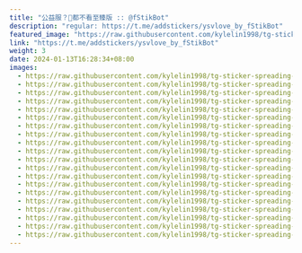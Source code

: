 ```yaml
---
title: "公益服？🐶都不看至臻版 :: @fStikBot"
description: "regular: https://t.me/addstickers/ysvlove_by_fStikBot"
featured_image: "https://raw.githubusercontent.com/kylelin1998/tg-sticker-spreading-worldwide-images/main/img/0bc28864-b2fd-4ea2-b818-d91a548982c5.jpg"
link: "https://t.me/addstickers/ysvlove_by_fStikBot"
weight: 3
date: 2024-01-13T16:28:34+08:00
images:
  - https://raw.githubusercontent.com/kylelin1998/tg-sticker-spreading-worldwide-images/main/img/0bc28864-b2fd-4ea2-b818-d91a548982c5.jpg
  - https://raw.githubusercontent.com/kylelin1998/tg-sticker-spreading-worldwide-images/main/img/6e047a10-0618-49bf-9156-caf2d966be77.jpg
  - https://raw.githubusercontent.com/kylelin1998/tg-sticker-spreading-worldwide-images/main/img/1deb02e4-762d-41b5-a722-0138d4556ab0.jpg
  - https://raw.githubusercontent.com/kylelin1998/tg-sticker-spreading-worldwide-images/main/img/0729c6bb-cdcf-44b8-bc51-c15000bbaf6d.jpg
  - https://raw.githubusercontent.com/kylelin1998/tg-sticker-spreading-worldwide-images/main/img/2661b227-c6c6-4eac-ac70-224173eba841.jpg
  - https://raw.githubusercontent.com/kylelin1998/tg-sticker-spreading-worldwide-images/main/img/b3f22aba-97d0-4d50-98f6-e61684f33859.jpg
  - https://raw.githubusercontent.com/kylelin1998/tg-sticker-spreading-worldwide-images/main/img/bcca8cd0-9ae5-4134-9462-f1811784e2c2.jpg
  - https://raw.githubusercontent.com/kylelin1998/tg-sticker-spreading-worldwide-images/main/img/1d095ba7-7a42-4406-98ab-677d0d98da73.jpg
  - https://raw.githubusercontent.com/kylelin1998/tg-sticker-spreading-worldwide-images/main/img/5580dbc8-6f59-41a8-8c7d-5313264c4b7a.jpg
  - https://raw.githubusercontent.com/kylelin1998/tg-sticker-spreading-worldwide-images/main/img/e8166bcf-512d-4e7b-9231-ae0fcc2af26e.jpg
  - https://raw.githubusercontent.com/kylelin1998/tg-sticker-spreading-worldwide-images/main/img/7e180904-081c-428c-bacc-d62db2911374.jpg
  - https://raw.githubusercontent.com/kylelin1998/tg-sticker-spreading-worldwide-images/main/img/e39bc8de-83fd-423a-a43c-e3adbcd136a9.jpg
  - https://raw.githubusercontent.com/kylelin1998/tg-sticker-spreading-worldwide-images/main/img/58aeb34a-8da3-4b1f-8c38-bbf2d9ea776e.jpg
  - https://raw.githubusercontent.com/kylelin1998/tg-sticker-spreading-worldwide-images/main/img/f747a983-bba4-4873-a600-1de4a29d1129.jpg
  - https://raw.githubusercontent.com/kylelin1998/tg-sticker-spreading-worldwide-images/main/img/7b45e4f4-b138-449e-b510-cd0266c6cb71.jpg
  - https://raw.githubusercontent.com/kylelin1998/tg-sticker-spreading-worldwide-images/main/img/3d5089fe-738e-4875-adc3-d7fdcc4306ae.jpg
  - https://raw.githubusercontent.com/kylelin1998/tg-sticker-spreading-worldwide-images/main/img/352a83ea-6bf7-4984-ab66-d49b5d601827.jpg
  - https://raw.githubusercontent.com/kylelin1998/tg-sticker-spreading-worldwide-images/main/img/404dc06f-1557-486d-be40-11e51d0e2fa3.jpg
  - https://raw.githubusercontent.com/kylelin1998/tg-sticker-spreading-worldwide-images/main/img/35c9c2e8-fe31-462d-ac9a-a4759958da57.jpg
  - https://raw.githubusercontent.com/kylelin1998/tg-sticker-spreading-worldwide-images/main/img/ecb1eeef-2a7a-49cb-b365-a6fb1e00a856.jpg
---
```

